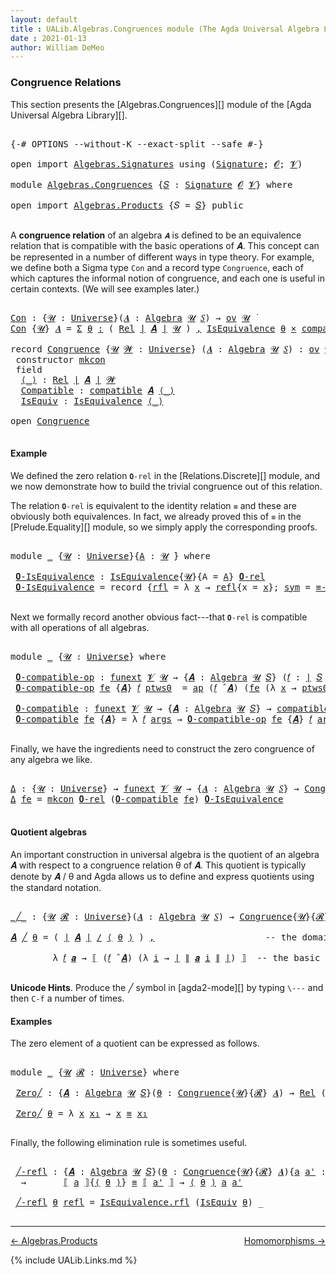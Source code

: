 ```yaml
---
layout: default
title : UALib.Algebras.Congruences module (The Agda Universal Algebra Library)
date : 2021-01-13
author: William DeMeo
---
```


### <a id="congruence-relations">Congruence Relations</a>

This section presents the [Algebras.Congruences][] module of the [Agda Universal Algebra Library][].

<pre class="Agda">

<a id="320" class="Symbol">{-#</a> <a id="324" class="Keyword">OPTIONS</a> <a id="332" class="Pragma">--without-K</a> <a id="344" class="Pragma">--exact-split</a> <a id="358" class="Pragma">--safe</a> <a id="365" class="Symbol">#-}</a>

<a id="370" class="Keyword">open</a> <a id="375" class="Keyword">import</a> <a id="382" href="Algebras.Signatures.html" class="Module">Algebras.Signatures</a> <a id="402" class="Keyword">using</a> <a id="408" class="Symbol">(</a><a id="409" href="Algebras.Signatures.html#1299" class="Function">Signature</a><a id="418" class="Symbol">;</a> <a id="420" href="Prelude.Preliminaries.html#6320" class="Generalizable">𝓞</a><a id="421" class="Symbol">;</a> <a id="423" href="Universes.html#262" class="Generalizable">𝓥</a><a id="424" class="Symbol">)</a>

<a id="427" class="Keyword">module</a> <a id="434" href="Algebras.Congruences.html" class="Module">Algebras.Congruences</a> <a id="455" class="Symbol">{</a><a id="456" href="Algebras.Congruences.html#456" class="Bound">𝑆</a> <a id="458" class="Symbol">:</a> <a id="460" href="Algebras.Signatures.html#1299" class="Function">Signature</a> <a id="470" href="Prelude.Preliminaries.html#6320" class="Generalizable">𝓞</a> <a id="472" href="Universes.html#262" class="Generalizable">𝓥</a><a id="473" class="Symbol">}</a> <a id="475" class="Keyword">where</a>

<a id="482" class="Keyword">open</a> <a id="487" class="Keyword">import</a> <a id="494" href="Algebras.Products.html" class="Module">Algebras.Products</a> <a id="512" class="Symbol">{</a><a id="513" class="Argument">𝑆</a> <a id="515" class="Symbol">=</a> <a id="517" href="Algebras.Congruences.html#456" class="Bound">𝑆</a><a id="518" class="Symbol">}</a> <a id="520" class="Keyword">public</a>

</pre>

A **congruence relation** of an algebra `𝑨` is defined to be an equivalence relation that is compatible with the basic operations of 𝑨.  This concept can be represented in a number of different ways in type theory.  For example, we define both a Sigma type `Con` and a record type `Congruence`, each of which captures the informal notion of congruence, and each one is useful in certain contexts. (We will see examples later.)

<pre class="Agda">

<a id="Con"></a><a id="982" href="Algebras.Congruences.html#982" class="Function">Con</a> <a id="986" class="Symbol">:</a> <a id="988" class="Symbol">{</a><a id="989" href="Algebras.Congruences.html#989" class="Bound">𝓤</a> <a id="991" class="Symbol">:</a> <a id="993" href="Agda.Primitive.html#423" class="Function">Universe</a><a id="1001" class="Symbol">}(</a><a id="1003" href="Algebras.Congruences.html#1003" class="Bound">𝑨</a> <a id="1005" class="Symbol">:</a> <a id="1007" href="Algebras.Algebras.html#694" class="Function">Algebra</a> <a id="1015" href="Algebras.Congruences.html#989" class="Bound">𝓤</a> <a id="1017" href="Algebras.Congruences.html#456" class="Bound">𝑆</a><a id="1018" class="Symbol">)</a> <a id="1020" class="Symbol">→</a> <a id="1022" href="Algebras.Products.html#1918" class="Function">ov</a> <a id="1025" href="Algebras.Congruences.html#989" class="Bound">𝓤</a> <a id="1027" href="Universes.html#403" class="Function Operator">̇</a>
<a id="1029" href="Algebras.Congruences.html#982" class="Function">Con</a> <a id="1033" class="Symbol">{</a><a id="1034" href="Algebras.Congruences.html#1034" class="Bound">𝓤</a><a id="1035" class="Symbol">}</a> <a id="1037" href="Algebras.Congruences.html#1037" class="Bound">𝑨</a> <a id="1039" class="Symbol">=</a> <a id="1041" href="MGS-MLTT.html#3074" class="Function">Σ</a> <a id="1043" href="Algebras.Congruences.html#1043" class="Bound">θ</a> <a id="1045" href="MGS-MLTT.html#3074" class="Function">꞉</a> <a id="1047" class="Symbol">(</a> <a id="1049" href="Relations.Discrete.html#7773" class="Function">Rel</a> <a id="1053" href="Prelude.Preliminaries.html#12122" class="Function Operator">∣</a> <a id="1055" href="Algebras.Congruences.html#1037" class="Bound">𝑨</a> <a id="1057" href="Prelude.Preliminaries.html#12122" class="Function Operator">∣</a> <a id="1059" href="Algebras.Congruences.html#1034" class="Bound">𝓤</a> <a id="1061" class="Symbol">)</a> <a id="1063" href="MGS-MLTT.html#3074" class="Function">,</a> <a id="1065" href="Relations.Quotients.html#2378" class="Record">IsEquivalence</a> <a id="1079" href="Algebras.Congruences.html#1043" class="Bound">θ</a> <a id="1081" href="MGS-MLTT.html#3515" class="Function Operator">×</a> <a id="1083" href="Algebras.Algebras.html#5864" class="Function">compatible</a> <a id="1094" href="Algebras.Congruences.html#1037" class="Bound">𝑨</a> <a id="1096" href="Algebras.Congruences.html#1043" class="Bound">θ</a>

<a id="1099" class="Keyword">record</a> <a id="Congruence"></a><a id="1106" href="Algebras.Congruences.html#1106" class="Record">Congruence</a> <a id="1117" class="Symbol">{</a><a id="1118" href="Algebras.Congruences.html#1118" class="Bound">𝓤</a> <a id="1120" href="Algebras.Congruences.html#1120" class="Bound">𝓦</a> <a id="1122" class="Symbol">:</a> <a id="1124" href="Agda.Primitive.html#423" class="Function">Universe</a><a id="1132" class="Symbol">}</a> <a id="1134" class="Symbol">(</a><a id="1135" href="Algebras.Congruences.html#1135" class="Bound">𝑨</a> <a id="1137" class="Symbol">:</a> <a id="1139" href="Algebras.Algebras.html#694" class="Function">Algebra</a> <a id="1147" href="Algebras.Congruences.html#1118" class="Bound">𝓤</a> <a id="1149" href="Algebras.Congruences.html#456" class="Bound">𝑆</a><a id="1150" class="Symbol">)</a> <a id="1152" class="Symbol">:</a> <a id="1154" href="Algebras.Products.html#1918" class="Function">ov</a> <a id="1157" href="Algebras.Congruences.html#1120" class="Bound">𝓦</a> <a id="1159" href="Agda.Primitive.html#636" class="Function Operator">⊔</a> <a id="1161" href="Algebras.Congruences.html#1118" class="Bound">𝓤</a> <a id="1163" href="Universes.html#403" class="Function Operator">̇</a>  <a id="1166" class="Keyword">where</a>
 <a id="1173" class="Keyword">constructor</a> <a id="mkcon"></a><a id="1185" href="Algebras.Congruences.html#1185" class="InductiveConstructor">mkcon</a>
 <a id="1192" class="Keyword">field</a>
  <a id="Congruence.⟨_⟩"></a><a id="1200" href="Algebras.Congruences.html#1200" class="Field Operator">⟨_⟩</a> <a id="1204" class="Symbol">:</a> <a id="1206" href="Relations.Discrete.html#7773" class="Function">Rel</a> <a id="1210" href="Prelude.Preliminaries.html#12122" class="Function Operator">∣</a> <a id="1212" href="Algebras.Congruences.html#1135" class="Bound">𝑨</a> <a id="1214" href="Prelude.Preliminaries.html#12122" class="Function Operator">∣</a> <a id="1216" href="Algebras.Congruences.html#1120" class="Bound">𝓦</a>
  <a id="Congruence.Compatible"></a><a id="1220" href="Algebras.Congruences.html#1220" class="Field">Compatible</a> <a id="1231" class="Symbol">:</a> <a id="1233" href="Algebras.Algebras.html#5864" class="Function">compatible</a> <a id="1244" href="Algebras.Congruences.html#1135" class="Bound">𝑨</a> <a id="1246" href="Algebras.Congruences.html#1200" class="Field Operator">⟨_⟩</a>
  <a id="Congruence.IsEquiv"></a><a id="1252" href="Algebras.Congruences.html#1252" class="Field">IsEquiv</a> <a id="1260" class="Symbol">:</a> <a id="1262" href="Relations.Quotients.html#2378" class="Record">IsEquivalence</a> <a id="1276" href="Algebras.Congruences.html#1200" class="Field Operator">⟨_⟩</a>

<a id="1281" class="Keyword">open</a> <a id="1286" href="Algebras.Congruences.html#1106" class="Module">Congruence</a>

</pre>



#### <a id="example">Example</a>

We defined the zero relation `𝟎-rel` in the [Relations.Discrete][] module, and we now demonstrate how to build the trivial congruence out of this relation.

The relation `𝟎-rel` is equivalent to the identity relation `≡` and these are obviously both equivalences. In fact, we already proved this of `≡` in the [Prelude.Equality][] module, so we simply apply the corresponding proofs.

<pre class="Agda">

<a id="1745" class="Keyword">module</a> <a id="1752" href="Algebras.Congruences.html#1752" class="Module">_</a> <a id="1754" class="Symbol">{</a><a id="1755" href="Algebras.Congruences.html#1755" class="Bound">𝓤</a> <a id="1757" class="Symbol">:</a> <a id="1759" href="Agda.Primitive.html#423" class="Function">Universe</a><a id="1767" class="Symbol">}{</a><a id="1769" href="Algebras.Congruences.html#1769" class="Bound">A</a> <a id="1771" class="Symbol">:</a> <a id="1773" href="Algebras.Congruences.html#1755" class="Bound">𝓤</a> <a id="1775" href="Universes.html#403" class="Function Operator">̇</a><a id="1776" class="Symbol">}</a> <a id="1778" class="Keyword">where</a>

 <a id="1786" href="Algebras.Congruences.html#1786" class="Function">𝟎-IsEquivalence</a> <a id="1802" class="Symbol">:</a> <a id="1804" href="Relations.Quotients.html#2378" class="Record">IsEquivalence</a><a id="1817" class="Symbol">{</a><a id="1818" href="Algebras.Congruences.html#1755" class="Bound">𝓤</a><a id="1819" class="Symbol">}{</a><a id="1821" class="Argument">A</a> <a id="1823" class="Symbol">=</a> <a id="1825" href="Algebras.Congruences.html#1769" class="Bound">A</a><a id="1826" class="Symbol">}</a> <a id="1828" href="Relations.Discrete.html#8302" class="Function">𝟎-rel</a>
 <a id="1835" href="Algebras.Congruences.html#1786" class="Function">𝟎-IsEquivalence</a> <a id="1851" class="Symbol">=</a> <a id="1853" class="Keyword">record</a> <a id="1860" class="Symbol">{</a><a id="1861" href="Relations.Quotients.html#2446" class="Field">rfl</a> <a id="1865" class="Symbol">=</a> <a id="1867" class="Symbol">λ</a> <a id="1869" href="Algebras.Congruences.html#1869" class="Bound">x</a> <a id="1871" class="Symbol">→</a> <a id="1873" href="Identity-Type.html#162" class="InductiveConstructor">refl</a><a id="1877" class="Symbol">{</a><a id="1878" class="Argument">x</a> <a id="1880" class="Symbol">=</a> <a id="1882" href="Algebras.Congruences.html#1869" class="Bound">x</a><a id="1883" class="Symbol">};</a> <a id="1886" href="Relations.Quotients.html#2471" class="Field">sym</a> <a id="1890" class="Symbol">=</a> <a id="1892" href="Prelude.Equality.html#1872" class="Function">≡-symmetric</a><a id="1903" class="Symbol">;</a> <a id="1905" href="Relations.Quotients.html#2496" class="Field">trans</a> <a id="1911" class="Symbol">=</a> <a id="1913" href="Prelude.Equality.html#1998" class="Function">≡-transitive</a><a id="1925" class="Symbol">}</a>

</pre>

Next we formally record another obvious fact---that `𝟎-rel` is compatible with all operations of all algebras.

<pre class="Agda">

<a id="2066" class="Keyword">module</a> <a id="2073" href="Algebras.Congruences.html#2073" class="Module">_</a> <a id="2075" class="Symbol">{</a><a id="2076" href="Algebras.Congruences.html#2076" class="Bound">𝓤</a> <a id="2078" class="Symbol">:</a> <a id="2080" href="Agda.Primitive.html#423" class="Function">Universe</a><a id="2088" class="Symbol">}</a> <a id="2090" class="Keyword">where</a>

 <a id="2098" href="Algebras.Congruences.html#2098" class="Function">𝟎-compatible-op</a> <a id="2114" class="Symbol">:</a> <a id="2116" href="MGS-FunExt-from-Univalence.html#393" class="Function">funext</a> <a id="2123" href="Algebras.Congruences.html#472" class="Bound">𝓥</a> <a id="2125" href="Algebras.Congruences.html#2076" class="Bound">𝓤</a> <a id="2127" class="Symbol">→</a> <a id="2129" class="Symbol">{</a><a id="2130" href="Algebras.Congruences.html#2130" class="Bound">𝑨</a> <a id="2132" class="Symbol">:</a> <a id="2134" href="Algebras.Algebras.html#694" class="Function">Algebra</a> <a id="2142" href="Algebras.Congruences.html#2076" class="Bound">𝓤</a> <a id="2144" href="Algebras.Congruences.html#456" class="Bound">𝑆</a><a id="2145" class="Symbol">}</a> <a id="2147" class="Symbol">(</a><a id="2148" href="Algebras.Congruences.html#2148" class="Bound">𝑓</a> <a id="2150" class="Symbol">:</a> <a id="2152" href="Prelude.Preliminaries.html#12122" class="Function Operator">∣</a> <a id="2154" href="Algebras.Congruences.html#456" class="Bound">𝑆</a> <a id="2156" href="Prelude.Preliminaries.html#12122" class="Function Operator">∣</a><a id="2157" class="Symbol">)</a> <a id="2159" class="Symbol">→</a> <a id="2161" href="Relations.Discrete.html#10114" class="Function">compatible-fun</a> <a id="2176" class="Symbol">(</a><a id="2177" href="Algebras.Congruences.html#2148" class="Bound">𝑓</a> <a id="2179" href="Algebras.Algebras.html#2991" class="Function Operator">̂</a> <a id="2181" href="Algebras.Congruences.html#2130" class="Bound">𝑨</a><a id="2182" class="Symbol">)</a> <a id="2184" href="Relations.Discrete.html#8302" class="Function">𝟎-rel</a>
 <a id="2191" href="Algebras.Congruences.html#2098" class="Function">𝟎-compatible-op</a> <a id="2207" href="Algebras.Congruences.html#2207" class="Bound">fe</a> <a id="2210" class="Symbol">{</a><a id="2211" href="Algebras.Congruences.html#2211" class="Bound">𝑨</a><a id="2212" class="Symbol">}</a> <a id="2214" href="Algebras.Congruences.html#2214" class="Bound">𝑓</a> <a id="2216" href="Algebras.Congruences.html#2216" class="Bound">ptws0</a>  <a id="2223" class="Symbol">=</a> <a id="2225" href="MGS-MLTT.html#6613" class="Function">ap</a> <a id="2228" class="Symbol">(</a><a id="2229" href="Algebras.Congruences.html#2214" class="Bound">𝑓</a> <a id="2231" href="Algebras.Algebras.html#2991" class="Function Operator">̂</a> <a id="2233" href="Algebras.Congruences.html#2211" class="Bound">𝑨</a><a id="2234" class="Symbol">)</a> <a id="2236" class="Symbol">(</a><a id="2237" href="Algebras.Congruences.html#2207" class="Bound">fe</a> <a id="2240" class="Symbol">(λ</a> <a id="2243" href="Algebras.Congruences.html#2243" class="Bound">x</a> <a id="2245" class="Symbol">→</a> <a id="2247" href="Algebras.Congruences.html#2216" class="Bound">ptws0</a> <a id="2253" href="Algebras.Congruences.html#2243" class="Bound">x</a><a id="2254" class="Symbol">))</a>

 <a id="2259" href="Algebras.Congruences.html#2259" class="Function">𝟎-compatible</a> <a id="2272" class="Symbol">:</a> <a id="2274" href="MGS-FunExt-from-Univalence.html#393" class="Function">funext</a> <a id="2281" href="Algebras.Congruences.html#472" class="Bound">𝓥</a> <a id="2283" href="Algebras.Congruences.html#2076" class="Bound">𝓤</a> <a id="2285" class="Symbol">→</a> <a id="2287" class="Symbol">{</a><a id="2288" href="Algebras.Congruences.html#2288" class="Bound">𝑨</a> <a id="2290" class="Symbol">:</a> <a id="2292" href="Algebras.Algebras.html#694" class="Function">Algebra</a> <a id="2300" href="Algebras.Congruences.html#2076" class="Bound">𝓤</a> <a id="2302" href="Algebras.Congruences.html#456" class="Bound">𝑆</a><a id="2303" class="Symbol">}</a> <a id="2305" class="Symbol">→</a> <a id="2307" href="Algebras.Algebras.html#5864" class="Function">compatible</a> <a id="2318" href="Algebras.Congruences.html#2288" class="Bound">𝑨</a> <a id="2320" href="Relations.Discrete.html#8302" class="Function">𝟎-rel</a>
 <a id="2327" href="Algebras.Congruences.html#2259" class="Function">𝟎-compatible</a> <a id="2340" href="Algebras.Congruences.html#2340" class="Bound">fe</a> <a id="2343" class="Symbol">{</a><a id="2344" href="Algebras.Congruences.html#2344" class="Bound">𝑨</a><a id="2345" class="Symbol">}</a> <a id="2347" class="Symbol">=</a> <a id="2349" class="Symbol">λ</a> <a id="2351" href="Algebras.Congruences.html#2351" class="Bound">𝑓</a> <a id="2353" href="Algebras.Congruences.html#2353" class="Bound">args</a> <a id="2358" class="Symbol">→</a> <a id="2360" href="Algebras.Congruences.html#2098" class="Function">𝟎-compatible-op</a> <a id="2376" href="Algebras.Congruences.html#2340" class="Bound">fe</a> <a id="2379" class="Symbol">{</a><a id="2380" href="Algebras.Congruences.html#2344" class="Bound">𝑨</a><a id="2381" class="Symbol">}</a> <a id="2383" href="Algebras.Congruences.html#2351" class="Bound">𝑓</a> <a id="2385" href="Algebras.Congruences.html#2353" class="Bound">args</a>

</pre>

Finally, we have the ingredients need to construct the zero congruence of any algebra we like.

<pre class="Agda">

<a id="Δ"></a><a id="2513" href="Algebras.Congruences.html#2513" class="Function">Δ</a> <a id="2515" class="Symbol">:</a> <a id="2517" class="Symbol">{</a><a id="2518" href="Algebras.Congruences.html#2518" class="Bound">𝓤</a> <a id="2520" class="Symbol">:</a> <a id="2522" href="Agda.Primitive.html#423" class="Function">Universe</a><a id="2530" class="Symbol">}</a> <a id="2532" class="Symbol">→</a> <a id="2534" href="MGS-FunExt-from-Univalence.html#393" class="Function">funext</a> <a id="2541" href="Algebras.Congruences.html#472" class="Bound">𝓥</a> <a id="2543" href="Algebras.Congruences.html#2518" class="Bound">𝓤</a> <a id="2545" class="Symbol">→</a> <a id="2547" class="Symbol">{</a><a id="2548" href="Algebras.Congruences.html#2548" class="Bound">𝑨</a> <a id="2550" class="Symbol">:</a> <a id="2552" href="Algebras.Algebras.html#694" class="Function">Algebra</a> <a id="2560" href="Algebras.Congruences.html#2518" class="Bound">𝓤</a> <a id="2562" href="Algebras.Congruences.html#456" class="Bound">𝑆</a><a id="2563" class="Symbol">}</a> <a id="2565" class="Symbol">→</a> <a id="2567" href="Algebras.Congruences.html#1106" class="Record">Congruence</a> <a id="2578" href="Algebras.Congruences.html#2548" class="Bound">𝑨</a>
<a id="2580" href="Algebras.Congruences.html#2513" class="Function">Δ</a> <a id="2582" href="Algebras.Congruences.html#2582" class="Bound">fe</a> <a id="2585" class="Symbol">=</a> <a id="2587" href="Algebras.Congruences.html#1185" class="InductiveConstructor">mkcon</a> <a id="2593" href="Relations.Discrete.html#8302" class="Function">𝟎-rel</a> <a id="2599" class="Symbol">(</a><a id="2600" href="Algebras.Congruences.html#2259" class="Function">𝟎-compatible</a> <a id="2613" href="Algebras.Congruences.html#2582" class="Bound">fe</a><a id="2615" class="Symbol">)</a> <a id="2617" href="Algebras.Congruences.html#1786" class="Function">𝟎-IsEquivalence</a>

</pre>




#### <a id="quotient-algebras">Quotient algebras</a>

An important construction in universal algebra is the quotient of an algebra 𝑨 with respect to a congruence relation θ of 𝑨.  This quotient is typically denote by 𝑨 / θ and Agda allows us to define and express quotients using the standard notation.

<pre class="Agda">

<a id="_╱_"></a><a id="2967" href="Algebras.Congruences.html#2967" class="Function Operator">_╱_</a> <a id="2971" class="Symbol">:</a> <a id="2973" class="Symbol">{</a><a id="2974" href="Algebras.Congruences.html#2974" class="Bound">𝓤</a> <a id="2976" href="Algebras.Congruences.html#2976" class="Bound">𝓡</a> <a id="2978" class="Symbol">:</a> <a id="2980" href="Agda.Primitive.html#423" class="Function">Universe</a><a id="2988" class="Symbol">}(</a><a id="2990" href="Algebras.Congruences.html#2990" class="Bound">𝑨</a> <a id="2992" class="Symbol">:</a> <a id="2994" href="Algebras.Algebras.html#694" class="Function">Algebra</a> <a id="3002" href="Algebras.Congruences.html#2974" class="Bound">𝓤</a> <a id="3004" href="Algebras.Congruences.html#456" class="Bound">𝑆</a><a id="3005" class="Symbol">)</a> <a id="3007" class="Symbol">→</a> <a id="3009" href="Algebras.Congruences.html#1106" class="Record">Congruence</a><a id="3019" class="Symbol">{</a><a id="3020" href="Algebras.Congruences.html#2974" class="Bound">𝓤</a><a id="3021" class="Symbol">}{</a><a id="3023" href="Algebras.Congruences.html#2976" class="Bound">𝓡</a><a id="3024" class="Symbol">}</a> <a id="3026" href="Algebras.Congruences.html#2990" class="Bound">𝑨</a> <a id="3028" class="Symbol">→</a> <a id="3030" href="Algebras.Algebras.html#694" class="Function">Algebra</a> <a id="3038" class="Symbol">(</a><a id="3039" href="Algebras.Congruences.html#2974" class="Bound">𝓤</a> <a id="3041" href="Agda.Primitive.html#636" class="Function Operator">⊔</a> <a id="3043" href="Algebras.Congruences.html#2976" class="Bound">𝓡</a> <a id="3045" href="Agda.Primitive.html#606" class="Function Operator">⁺</a><a id="3046" class="Symbol">)</a> <a id="3048" href="Algebras.Congruences.html#456" class="Bound">𝑆</a>

<a id="3051" href="Algebras.Congruences.html#3051" class="Bound">𝑨</a> <a id="3053" href="Algebras.Congruences.html#2967" class="Function Operator">╱</a> <a id="3055" href="Algebras.Congruences.html#3055" class="Bound">θ</a> <a id="3057" class="Symbol">=</a> <a id="3059" class="Symbol">(</a> <a id="3061" href="Prelude.Preliminaries.html#12122" class="Function Operator">∣</a> <a id="3063" href="Algebras.Congruences.html#3051" class="Bound">𝑨</a> <a id="3065" href="Prelude.Preliminaries.html#12122" class="Function Operator">∣</a> <a id="3067" href="Relations.Quotients.html#4069" class="Function Operator">/</a> <a id="3069" href="Algebras.Congruences.html#1200" class="Field Operator">⟨</a> <a id="3071" href="Algebras.Congruences.html#3055" class="Bound">θ</a> <a id="3073" href="Algebras.Congruences.html#1200" class="Field Operator">⟩</a> <a id="3075" class="Symbol">)</a> <a id="3077" href="Prelude.Preliminaries.html#11453" class="InductiveConstructor Operator">,</a>                     <a id="3099" class="Comment">-- the domain of the quotient algebra</a>

        <a id="3146" class="Symbol">λ</a> <a id="3148" href="Algebras.Congruences.html#3148" class="Bound">𝑓</a> <a id="3150" href="Algebras.Congruences.html#3150" class="Bound">𝒂</a> <a id="3152" class="Symbol">→</a> <a id="3154" href="Relations.Quotients.html#4283" class="Function Operator">⟦</a> <a id="3156" class="Symbol">(</a><a id="3157" href="Algebras.Congruences.html#3148" class="Bound">𝑓</a> <a id="3159" href="Algebras.Algebras.html#2991" class="Function Operator">̂</a> <a id="3161" href="Algebras.Congruences.html#3051" class="Bound">𝑨</a><a id="3162" class="Symbol">)</a> <a id="3164" class="Symbol">(λ</a> <a id="3167" href="Algebras.Congruences.html#3167" class="Bound">i</a> <a id="3169" class="Symbol">→</a> <a id="3171" href="Prelude.Preliminaries.html#12122" class="Function Operator">∣</a> <a id="3173" href="Prelude.Preliminaries.html#12200" class="Function Operator">∥</a> <a id="3175" href="Algebras.Congruences.html#3150" class="Bound">𝒂</a> <a id="3177" href="Algebras.Congruences.html#3167" class="Bound">i</a> <a id="3179" href="Prelude.Preliminaries.html#12200" class="Function Operator">∥</a> <a id="3181" href="Prelude.Preliminaries.html#12122" class="Function Operator">∣</a><a id="3182" class="Symbol">)</a> <a id="3184" href="Relations.Quotients.html#4283" class="Function Operator">⟧</a>  <a id="3187" class="Comment">-- the basic operations of the quotient algebra</a>

</pre>

**Unicode Hints**. Produce the ╱ symbol in [agda2-mode][] by typing `\---` and then `C-f` a number of times.

#### <a id="examples">Examples</a>

The zero element of a quotient can be expressed as follows.

<pre class="Agda">

<a id="3469" class="Keyword">module</a> <a id="3476" href="Algebras.Congruences.html#3476" class="Module">_</a> <a id="3478" class="Symbol">{</a><a id="3479" href="Algebras.Congruences.html#3479" class="Bound">𝓤</a> <a id="3481" href="Algebras.Congruences.html#3481" class="Bound">𝓡</a> <a id="3483" class="Symbol">:</a> <a id="3485" href="Agda.Primitive.html#423" class="Function">Universe</a><a id="3493" class="Symbol">}</a> <a id="3495" class="Keyword">where</a>

 <a id="3503" href="Algebras.Congruences.html#3503" class="Function">Zero╱</a> <a id="3509" class="Symbol">:</a> <a id="3511" class="Symbol">{</a><a id="3512" href="Algebras.Congruences.html#3512" class="Bound">𝑨</a> <a id="3514" class="Symbol">:</a> <a id="3516" href="Algebras.Algebras.html#694" class="Function">Algebra</a> <a id="3524" href="Algebras.Congruences.html#3479" class="Bound">𝓤</a> <a id="3526" href="Algebras.Congruences.html#456" class="Bound">𝑆</a><a id="3527" class="Symbol">}(</a><a id="3529" href="Algebras.Congruences.html#3529" class="Bound">θ</a> <a id="3531" class="Symbol">:</a> <a id="3533" href="Algebras.Congruences.html#1106" class="Record">Congruence</a><a id="3543" class="Symbol">{</a><a id="3544" href="Algebras.Congruences.html#3479" class="Bound">𝓤</a><a id="3545" class="Symbol">}{</a><a id="3547" href="Algebras.Congruences.html#3481" class="Bound">𝓡</a><a id="3548" class="Symbol">}</a> <a id="3550" href="Algebras.Congruences.html#3512" class="Bound">𝑨</a><a id="3551" class="Symbol">)</a> <a id="3553" class="Symbol">→</a> <a id="3555" href="Relations.Discrete.html#7773" class="Function">Rel</a> <a id="3559" class="Symbol">(</a><a id="3560" href="Prelude.Preliminaries.html#12122" class="Function Operator">∣</a> <a id="3562" href="Algebras.Congruences.html#3512" class="Bound">𝑨</a> <a id="3564" href="Prelude.Preliminaries.html#12122" class="Function Operator">∣</a> <a id="3566" href="Relations.Quotients.html#4069" class="Function Operator">/</a> <a id="3568" href="Algebras.Congruences.html#1200" class="Field Operator">⟨</a> <a id="3570" href="Algebras.Congruences.html#3529" class="Bound">θ</a> <a id="3572" href="Algebras.Congruences.html#1200" class="Field Operator">⟩</a><a id="3573" class="Symbol">)(</a><a id="3575" href="Algebras.Congruences.html#3479" class="Bound">𝓤</a> <a id="3577" href="Agda.Primitive.html#636" class="Function Operator">⊔</a> <a id="3579" href="Algebras.Congruences.html#3481" class="Bound">𝓡</a> <a id="3581" href="Agda.Primitive.html#606" class="Function Operator">⁺</a><a id="3582" class="Symbol">)</a>

 <a id="3586" href="Algebras.Congruences.html#3503" class="Function">Zero╱</a> <a id="3592" href="Algebras.Congruences.html#3592" class="Bound">θ</a> <a id="3594" class="Symbol">=</a> <a id="3596" class="Symbol">λ</a> <a id="3598" href="Algebras.Congruences.html#3598" class="Bound">x</a> <a id="3600" href="Algebras.Congruences.html#3600" class="Bound">x₁</a> <a id="3603" class="Symbol">→</a> <a id="3605" href="Algebras.Congruences.html#3598" class="Bound">x</a> <a id="3607" href="Prelude.Equality.html#1364" class="Datatype Operator">≡</a> <a id="3609" href="Algebras.Congruences.html#3600" class="Bound">x₁</a>

</pre>

Finally, the following elimination rule is sometimes useful.

<pre class="Agda">

 <a id="3702" href="Algebras.Congruences.html#3702" class="Function">╱-refl</a> <a id="3709" class="Symbol">:</a> <a id="3711" class="Symbol">{</a><a id="3712" href="Algebras.Congruences.html#3712" class="Bound">𝑨</a> <a id="3714" class="Symbol">:</a> <a id="3716" href="Algebras.Algebras.html#694" class="Function">Algebra</a> <a id="3724" href="Algebras.Congruences.html#3479" class="Bound">𝓤</a> <a id="3726" href="Algebras.Congruences.html#456" class="Bound">𝑆</a><a id="3727" class="Symbol">}(</a><a id="3729" href="Algebras.Congruences.html#3729" class="Bound">θ</a> <a id="3731" class="Symbol">:</a> <a id="3733" href="Algebras.Congruences.html#1106" class="Record">Congruence</a><a id="3743" class="Symbol">{</a><a id="3744" href="Algebras.Congruences.html#3479" class="Bound">𝓤</a><a id="3745" class="Symbol">}{</a><a id="3747" href="Algebras.Congruences.html#3481" class="Bound">𝓡</a><a id="3748" class="Symbol">}</a> <a id="3750" href="Algebras.Congruences.html#3712" class="Bound">𝑨</a><a id="3751" class="Symbol">){</a><a id="3753" href="Algebras.Congruences.html#3753" class="Bound">a</a> <a id="3755" href="Algebras.Congruences.html#3755" class="Bound">a&#39;</a> <a id="3758" class="Symbol">:</a> <a id="3760" href="Prelude.Preliminaries.html#12122" class="Function Operator">∣</a> <a id="3762" href="Algebras.Congruences.html#3712" class="Bound">𝑨</a> <a id="3764" href="Prelude.Preliminaries.html#12122" class="Function Operator">∣</a><a id="3765" class="Symbol">}</a>
  <a id="3769" class="Symbol">→</a>       <a id="3777" href="Relations.Quotients.html#4283" class="Function Operator">⟦</a> <a id="3779" href="Algebras.Congruences.html#3753" class="Bound">a</a> <a id="3781" href="Relations.Quotients.html#4283" class="Function Operator">⟧</a><a id="3782" class="Symbol">{</a><a id="3783" href="Algebras.Congruences.html#1200" class="Field Operator">⟨</a> <a id="3785" href="Algebras.Congruences.html#3729" class="Bound">θ</a> <a id="3787" href="Algebras.Congruences.html#1200" class="Field Operator">⟩</a><a id="3788" class="Symbol">}</a> <a id="3790" href="Prelude.Equality.html#1364" class="Datatype Operator">≡</a> <a id="3792" href="Relations.Quotients.html#4283" class="Function Operator">⟦</a> <a id="3794" href="Algebras.Congruences.html#3755" class="Bound">a&#39;</a> <a id="3797" href="Relations.Quotients.html#4283" class="Function Operator">⟧</a> <a id="3799" class="Symbol">→</a> <a id="3801" href="Algebras.Congruences.html#1200" class="Field Operator">⟨</a> <a id="3803" href="Algebras.Congruences.html#3729" class="Bound">θ</a> <a id="3805" href="Algebras.Congruences.html#1200" class="Field Operator">⟩</a> <a id="3807" href="Algebras.Congruences.html#3753" class="Bound">a</a> <a id="3809" href="Algebras.Congruences.html#3755" class="Bound">a&#39;</a>

 <a id="3814" href="Algebras.Congruences.html#3702" class="Function">╱-refl</a> <a id="3821" href="Algebras.Congruences.html#3821" class="Bound">θ</a> <a id="3823" href="Identity-Type.html#162" class="InductiveConstructor">refl</a> <a id="3828" class="Symbol">=</a> <a id="3830" href="Relations.Quotients.html#2446" class="Field">IsEquivalence.rfl</a> <a id="3848" class="Symbol">(</a><a id="3849" href="Algebras.Congruences.html#1252" class="Field">IsEquiv</a> <a id="3857" href="Algebras.Congruences.html#3821" class="Bound">θ</a><a id="3858" class="Symbol">)</a> <a id="3860" class="Symbol">_</a>

</pre>

--------------------------------------

[← Algebras.Products](Algebras.Products.html)
<span style="float:right;">[Homomorphisms →](Homomorphisms.html)</span>

{% include UALib.Links.md %}
